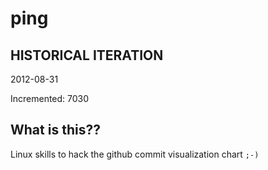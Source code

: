 # ping

## HISTORICAL ITERATION
2012-08-31

Incremented: 7030

## What is this?? 
Linux skills to hack the github commit visualization chart `;-)`

